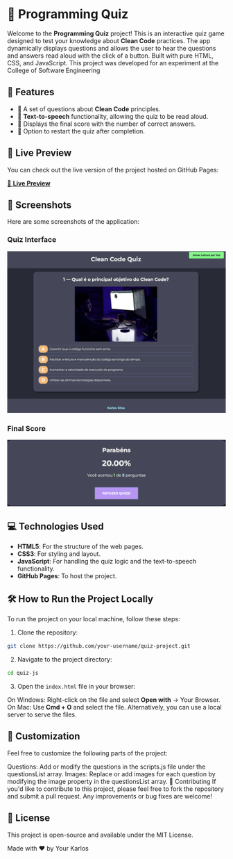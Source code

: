 # 🎯 Programming Quiz

Welcome to the **Programming Quiz** project! This is an interactive quiz game designed to test your knowledge about **Clean Code** practices. The app dynamically displays questions and allows the user to hear the questions and answers read aloud with the click of a button. Built with pure HTML, CSS, and JavaScript.
This project was developed for an experiment at the College of Software Engineering


## 🌟 Features

- 📝 A set of questions about **Clean Code** principles.
- 🎤 **Text-to-speech** functionality, allowing the quiz to be read aloud.
- 💯 Displays the final score with the number of correct answers.
- 🔄 Option to restart the quiz after completion.

## 🚀 Live Preview

You can check out the live version of the project hosted on GitHub Pages:

[🔗 **Live Preview**](https://karlos-silva.github.io/quiz-js/)

## 📸 Screenshots

Here are some screenshots of the application:

### Quiz Interface
![Quiz Interface](./images/layout.png)

### Final Score
![Final Score](./images/score.png)

## 💻 Technologies Used

- **HTML5**: For the structure of the web pages.
- **CSS3**: For styling and layout.
- **JavaScript**: For handling the quiz logic and the text-to-speech functionality.
- **GitHub Pages**: To host the project.

## 🛠️ How to Run the Project Locally

To run the project on your local machine, follow these steps:

1. Clone the repository:
  ```bash
  git clone https://github.com/your-username/quiz-project.git
   ```
2. Navigate to the project directory:
  ```bash
  cd quiz-js
   ```
3. Open the `index.html` file in your browser:

On Windows: Right-click on the file and select **Open with** -> Your Browser.
On Mac: Use **Cmd + O** and select the file.
Alternatively, you can use a local server to serve the files.

## 🎨 Customization
Feel free to customize the following parts of the project:

Questions: Add or modify the questions in the scripts.js file under the questionsList array.
Images: Replace or add images for each question by modifying the image property in the questionsList array.
🤝 Contributing
If you'd like to contribute to this project, please feel free to fork the repository and submit a pull request. Any improvements or bug fixes are welcome!

## 📄 License
This project is open-source and available under the MIT License.

Made with ❤️ by Your Karlos
